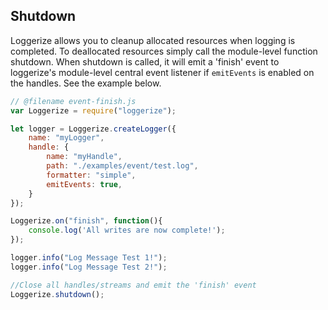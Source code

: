 
## Shutdown

Loggerize allows you to cleanup allocated resources when logging is completed. 
To deallocated resources simply call the module-level function shutdown. 
When shutdown is called, it will emit a 'finish' event to loggerize's module-level 
central event listener if `emitEvents` is enabled on the handles. 
See the example below.

```javascript
// @filename event-finish.js
var Loggerize = require("loggerize");

let logger = Loggerize.createLogger({
	name: "myLogger", 
	handle: {
		name: "myHandle",
		path: "./examples/event/test.log",
		formatter: "simple",
		emitEvents: true,
	}
});

Loggerize.on("finish", function(){
	console.log('All writes are now complete!');
});

logger.info("Log Message Test 1!");	
logger.info("Log Message Test 2!");

//Close all handles/streams and emit the 'finish' event
Loggerize.shutdown();
```